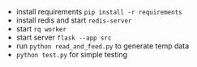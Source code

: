 * install requirements `pip install -r requirements`
* install redis and start `redis-server`
* start `rq worker`
* start server `flask --app src`
* run `python read_and_feed.py` to generate temp data
* `python test.py` for simple testing